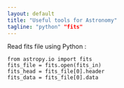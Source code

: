 ```yaml
---                                                                                                                                                                                                                                                             
layout: default
title: "Useful tools for Astronomy"
tagline: "python" "fits"
---
```


Read fits file using Python :
```
from astropy.io import fits
fits_file = fits.open(fits_in)
fits_head = fits_file[0].header
fits_data = fits_file[0].data
```
